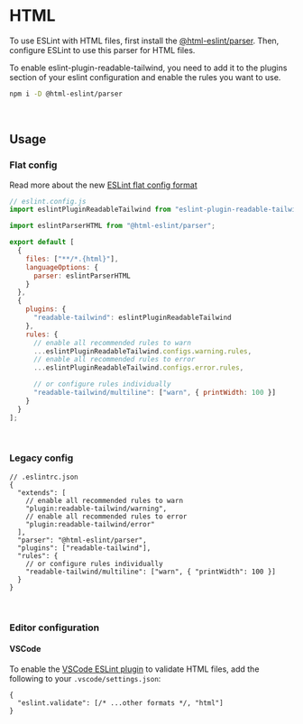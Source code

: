 # HTML

To use ESLint with HTML files, first install the [@html-eslint/parser](https://github.com/yeonjuan/html-eslint/tree/main/packages/parser). Then, configure ESLint to use this parser for HTML files.

To enable eslint-plugin-readable-tailwind, you need to add it to the plugins section of your eslint configuration and enable the rules you want to use.

```sh
npm i -D @html-eslint/parser
```

<br/>

## Usage

### Flat config

Read more about the new [ESLint flat config format](https://eslint.org/docs/latest/use/configure/configuration-files-new)

```js
// eslint.config.js
import eslintPluginReadableTailwind from "eslint-plugin-readable-tailwind";

import eslintParserHTML from "@html-eslint/parser";

export default [
  {
    files: ["**/*.{html}"],
    languageOptions: {
      parser: eslintParserHTML
    }
  },
  {
    plugins: {
      "readable-tailwind": eslintPluginReadableTailwind
    },
    rules: {
      // enable all recommended rules to warn
      ...eslintPluginReadableTailwind.configs.warning.rules,
      // enable all recommended rules to error
      ...eslintPluginReadableTailwind.configs.error.rules,

      // or configure rules individually
      "readable-tailwind/multiline": ["warn", { printWidth: 100 }]
    }
  }
];
```

<br/>

### Legacy config

```jsonc
// .eslintrc.json
{
  "extends": [
    // enable all recommended rules to warn
    "plugin:readable-tailwind/warning",
    // enable all recommended rules to error
    "plugin:readable-tailwind/error"
  ],
  "parser": "@html-eslint/parser",
  "plugins": ["readable-tailwind"],
  "rules": {
    // or configure rules individually
    "readable-tailwind/multiline": ["warn", { "printWidth": 100 }]
  }
}
```

<br/>

### Editor configuration

#### VSCode

To enable the [VSCode ESLint plugin](https://marketplace.visualstudio.com/items?itemName=dbaeumer.vscode-eslint) to validate HTML files, add the following to your `.vscode/settings.json`:

```jsonc
{
  "eslint.validate": [/* ...other formats */, "html"]
}
```
